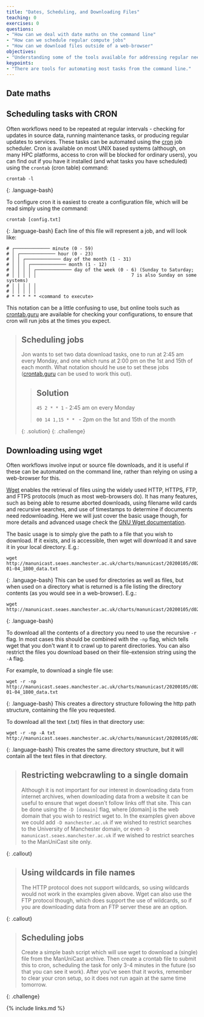```yaml
---
title: "Dates, Scheduling, and Downloading Files"
teaching: 0
exercises: 0
questions:
- "How can we deal with date maths on the command line"
- "How can we schedule regular compute jobs"
- "How can we download files outside of a web-browser"
objectives:
- "Understanding some of the tools available for addressing regular needs."
keypoints:
- "There are tools for automating most tasks from the command line."
---
```


## Date maths



## Scheduling tasks with CRON

Often workflows need to be repeated at regular intervals - checking for updates in source data, running maintenance tasks, or producing regular updates to services. These tasks can be automated using the [cron](https://en.wikipedia.org/wiki/Cron) job scheduler. Cron is available on most UNIX based systems (although, on many HPC platforms, access to cron will be blocked for ordinary users), you can find out if you have it installed (and what tasks you have scheduled) using the `crontab` (cron table) command:
~~~
crontab -l
~~~
{: .language-bash}

To configure cron it is easiest to create a configuration file, which will be read simply using the command:
~~~
crontab [config.txt]
~~~
{: .language-bash}
Each line of this file will represent a job, and will look like:
~~~
# ┌───────────── minute (0 - 59)
# │ ┌───────────── hour (0 - 23)
# │ │ ┌───────────── day of the month (1 - 31)
# │ │ │ ┌───────────── month (1 - 12)
# │ │ │ │ ┌───────────── day of the week (0 - 6) (Sunday to Saturday;
# │ │ │ │ │                                   7 is also Sunday on some systems)
# │ │ │ │ │
# │ │ │ │ │
# * * * * * <command to execute>
~~~
This notation can be a little confusing to use, but online tools such as [crontab.guru](https://crontab.guru/) are available for checking your configurations, to ensure that cron will run jobs at the times you expect.

> ## Scheduling jobs
>
> Jon wants to set two data download tasks, one to run at 2:45 am every Monday,
> and one which runs at 2:00 pm on the 1st and 15th of each month. What notation
> should he use to set these jobs ([crontab.guru](https://crontab.guru/) can be
> used to work this out).
>
> > ## Solution
> >
> > `45 2 * * 1` - 2:45 am on every Monday
> >
> > `00 14 1,15 * * ` - 2pm on the 1st and 15th of the month
> >
> {: .solution}
{: .challenge}





## Downloading using wget

Often workflows involve input or source file downloads, and it is useful if these can be
automated on the command line, rather than relying on using a web-browser for this.

[Wget](https://www.gnu.org/software/wget/) enables the retrieval of files using the widely
used HTTP, HTTPS, FTP, and FTPS protocols (much as most web-browsers do). It has many
features, such as being able to resume aborted downloads, using filename wild cards and
recursive searches, and use of timestamps to determine if documents need redownloading.
Here we will just cover the basic usage though, for more details and advanced usage check
the [GNU Wget documentation](https://www.gnu.org/software/wget/manual/).


The basic usage is to simply give the path to a file that you wish to download. If it
exists, and is accessible, then wget will download it and save it in your local directory.
E.g.:
~~~
wget http://manunicast.seaes.manchester.ac.uk/charts/manunicast/20200105/d02/meteograms/meteo_ABED_2020-01-04_1800_data.txt
~~~
{: .language-bash}
This can be used for directories as well as files, but when used on a directory what is
returned is a file listing the directory contents (as you would see in a web-browser).
E.g.:
~~~
wget http://manunicast.seaes.manchester.ac.uk/charts/manunicast/20200105/d02/meteograms
~~~
{: .language-bash}

To download all the contents of a directory you need to use the recursive `-r` flag. In
most cases this should be combined with the `-np` flag, which tells wget that you don't
want it to crawl up to parent directories. You can also restrict the files you download
based on their file-extension string using the `-A` flag.

For example, to download a single file use:
~~~
wget -r -np http://manunicast.seaes.manchester.ac.uk/charts/manunicast/20200105/d02/meteograms/meteo_ABED_2020-01-04_1800_data.txt
~~~
{: .language-bash}
This creates a directory structure following the http path structure, containing the file you requested.

To download all the text (.txt) files in that directory use:
~~~
wget -r -np -A txt http://manunicast.seaes.manchester.ac.uk/charts/manunicast/20200105/d02/meteograms/
~~~
{: .language-bash}
This creates the same directory structure, but it will contain all the text files in that
directory.


> ## Restricting webcrawling to a single domain
>
> Although it is not important for our interest in downloading data from internet
> archives, when downloading data from a website it can be useful to ensure that wget
> doesn't follow links off that site. This can be done using the `-D [domain]` flag, where
> [domain] is the web domain that you wish to restrict wget to. In the examples given
> above we could add `-D manchester.ac.uk` if we wished to restrict searches to the
> University of Manchester domain, or even `-D manunicast.seaes.manchester.ac.uk` if we
> wished to restrict searches to the ManUniCast site only.
>
{: .callout}

> ## Using wildcards in file names
>
> The HTTP protocol does not support wildcards, so using wildcards would not work in the
> examples given above. Wget can also use the FTP protocol though, which does support the
> use of wildcards, so if you are downloading data from an FTP server these are an option.
>
{: .callout}


> ## Scheduling jobs
>
> Create a simple bash script which will use wget to download a (single) file from the
> ManUniCast archive. Then create a crontab file to submit this to cron, scheduling the
> task for only 3-4 minutes in the future (so that you can see it work). After you've seen
> that it works, remember to clear your cron setup, so it does not run again at the same
> time tomorrow.
>
{: .challenge}


{% include links.md %}
